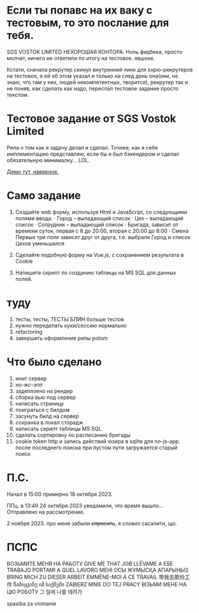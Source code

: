 # Если ты попавс на их ваку с тестовым, то это послание для тебя.

SGS VOSTOK LIMITED НЕХОРОШАЯ КОНТОРА. Ноль фидбека, просто молчат, ничего не ответили по итогу на тестовое. явшоке.

Кстати, сначала рекрутер скинул внутренний линк для ххрю-рекрутеров на тестовое, я ей об этом указал и только на след день она(они, не знаю, что там у них, людей некомпетентных, творится), рекрутер так и не поняв, как сделать как надо, переслал тестовое задание просто текстом.

# Тестовое задание от SGS Vostok Limited

Репа о том как я задачу делал и сделал. Точнее, как я себе имплементацию представляю, если бы я был бэкендером и сделал обязательную минималку...  LOL.

[Демо тут, наверное.](https://sgs-vostok-limited-test-task.onrender.com/)

# Само задание

1. Создайте web форму, используя Html и JavaScript, со следующими полями ввода: · Город – выпадающий список · Цех – выпадающий список · Сотрудник – выпадающий список · Бригада, зависит от времени суток, первая с 8 до 20:00, вторая с 20:00 до 8:00 · Смена Первые три поля зависят друг от друга, т.е. выбрали Город и список Цехов уменьшился 

1. Сделайте подобную форму на Vue.js, с сохранением результата в Cookie

1. Напишите скрипт по созданию таблицы на MS SQL для данных полей.


# туду

1. тесты, тесты, ТЕСТЫ БЛИН больше тестов
1. нужно переделать куки/сессию нормально
1. refactoring
1. завершить оформление репы potom

# Что было сделано

1. инит сервер
1. но-жс-эпп
1. задеплоено на рендер
1. сборка вью под сервер
1. написать страницу
1. поиграться с билдом
1. засунуть билд на сервер
1. сохранка в локал сторадж
1. написать скрипт таблицы MS SQL
1. сделать сортировку по расписанию бригады
1. cookie token http и запись действий юзера в sqlite для no-js-app. после последнего поиска при пустом пути загружается старый поиск


# П.С.

Начал в 15:00 примерно 18 октября 2023.

ППц. в 13:49 24 октября 2023 уведомили, что время вышло... Отправлено на рассмотрение.

2 ноября 2023. про меня забыли ~~спросить~~, я словил сасалити, що.


# ПСПС

ВОЗЬМИТЕ МЕНЯ НА РАБОТУ
GIVE ME THAT JOB
LLÉVAME A ESE TRABAJO
PORTAMI A QUEL LAVORO
МЕНІ ОСЫ ЖҰМЫСҚА АПАРЫҢЫЗ
BRING MICH ZU DIESER ARBEIT
EMMÈNE-MOI À CE TRAVAIL
带我去那份工作
წამიყვანე იმ საქმეში
ZABIERZ MNIE DO TEJ PRACY
ВІЗЬМИ МЕНЕ НА ЦЮ РОБОТУ
그 일에 나를 데려가

spasiba za vnimanie

